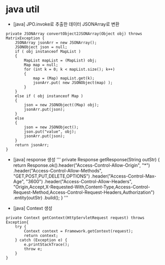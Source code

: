 # java util

- [java] JPO.invoke로 추출한 데이터 JSONArray로 변환
```
private JSONArray convertObject2JSONArray(Object obj) throws MatrixException {
    JSONArray jsonArr = new JSONArray();
    JSONObject json = null;
    if ( obj instanceof MapList )
    {
        MapList mapList = (MapList) obj;
        Map map = null;
        for (int k = 0; k < mapList.size(); k++)
        {
            map = (Map) mapList.get(k);
            jsonArr.put( new JSONObject(map) );
        }
    }
    else if ( obj instanceof Map )
    {
        json = new JSONObject((Map) obj);
        jsonArr.put(json);
    }
    else
    {
        json = new JSONObject();
        json.put("value", obj);
        jsonArr.put(json);
    }
    return jsonArr;
}
```

- [java] response 생성
'''
private Response getResponse(String outStr) {
    return Response.ok().header("Access-Control-Allow-Origin", "*")
            .header("Access-Control-Allow-Methods", "GET,POST,PUT,DELETE,OPTIONS")
            .header("Access-Control-Max-Age", "3600")
            .header("Access-Control-Allow-Headers", "Origin,Accept,X-Requested-With,Content-Type,Access-Control-Request-Method,Access-Control-Request-Headers,Authorization")
            .entity(outStr)
            .build();
}
'''

- [java] Context 생성
```
private Context getContext(HttpServletRequest request) throws Exception{
    try {
        Context context = Framework.getContext(request); 
        return context;
    } catch (Exception e) {
        e.printStackTrace();
        throw e;
    }
}
```